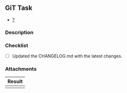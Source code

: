 ## GiT Task
- [?](https://github.com/DevR0om/web/issues/?)

### Description
<!--- Description about what have been done on this merge request, could include the objective of the jira ticket or some more technical detail of the merge requests (example: i had to do X thing on our redux store because of Y, i added a new utility function that makes Z, i choose to use X design pattern because of W) that will help who is reviewing to have a better understand about what you have done. -->

### Checklist
- [ ] Updated the CHANGELOG.md with the latest changes.


### Attachments
<!-- A screenshot, GIF or video about the new screen or component, if necessary. -->
<!-- Please add it inside the table to avoid the screenshots getting huge. -->

| Result |
| ------ |
| <!-- [Printscreen](Link) --> |
